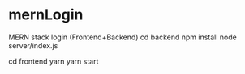 # mernLogin
MERN stack login (Frontend+Backend)
 cd backend
 npm install
 node server/index.js
 
 cd frontend
 yarn
 yarn start
 
 
